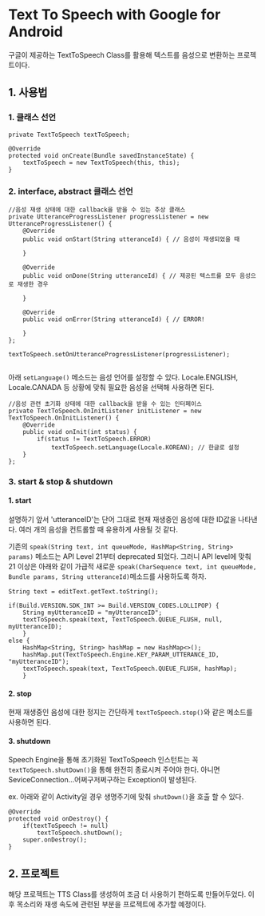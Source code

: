 # Text To Speech with Google for Android

구글이 제공하는 TextToSpeech Class를 활용해 텍스트를 음성으로 변환하는 프로젝트이다.


## 1. 사용법

### 1. 클래스 선언

```
private TextToSpeech textToSpeech;

@Override
protected void onCreate(Bundle savedInstanceState) {
	textToSpeech = new TextToSpeech(this, this);
}
```

### 2. interface, abstract 클래스 선언

```
//음성 재생 상태에 대한 callback을 받을 수 있는 추상 클래스
private UtteranceProgressListener progressListener = new UtteranceProgressListener() {
	@Override
	public void onStart(String utteranceId) { // 음성이 재생되었을 때
            
	}

	@Override
	public void onDone(String utteranceId) { // 제공된 텍스트를 모두 음성으로 재생한 경우

	}

	@Override
	public void onError(String utteranceId) { // ERROR!

	}
};

textToSpeech.setOnUtteranceProgressListener(progressListener);
    
```

아래 `setLanguage()` 메소드는 음성 언어를 설정할 수 있다. Locale.ENGLISH, Locale.CANADA 등 상황에 맞춰 필요한 음성을 선택해 사용하면 된다.


```
//음성 관련 초기화 상태에 대한 callback을 받을 수 있는 인터페이스
private TextToSpeech.OnInitListener initListener = new TextToSpeech.OnInitListener() {
	@Override
	public void onInit(int status) {
		if(status != TextToSpeech.ERROR)
			textToSpeech.setLanguage(Locale.KOREAN); // 한글로 설정
	}
};
```

### 3. start & stop & shutdown

#### 1. start


설명하기 앞서 'utteranceID'는 단어 그대로 현재 재생중인 음성에 대한 ID값을 나타낸다.
여러 개의 음성을 컨트롤할 때 유용하게 사용될 것 같다.

기존의 `speak(String text, int queueMode, HashMap<String, String> params)` 메소드는 API Level 21부터 deprecated 되었다. 그러니 API level에 맞춰 21 이상은 아래와 같이 가급적 새로운  `speak(CharSequence text, int queueMode, Bundle params, String utteranceId)`메소드를 사용하도록 하자.

```
String text = editText.getText.toString();

if(Build.VERSION.SDK_INT >= Build.VERSION_CODES.LOLLIPOP) {
	String myUtteranceID = "myUtteranceID";
	textToSpeech.speak(text, TextToSpeech.QUEUE_FLUSH, null, myUtteranceID);
	}
else {
	HashMap<String, String> hashMap = new HashMap<>();
	hashMap.put(TextToSpeech.Engine.KEY_PARAM_UTTERANCE_ID, "myUtteranceID");
	textToSpeech.speak(text, TextToSpeech.QUEUE_FLUSH, hashMap);
	}
```

#### 2. stop


현재 재생중인 음성에 대한 정지는 간단하게 `textToSpeech.stop()`와 같은 메소드를 사용하면 된다.

#### 3. shutdown

Speech Engine을 통해 초기화된 TextToSpeech 인스턴트는 꼭 `textToSpeech.shutDown()`을 통해 완전히 종료시켜 주어야 한다. 아니면 SeviceConnection...어쩌구저쩌구하는 Exception이 발생된다.

ex. 아래와 같이 Activity일 경우 생명주기에 맞춰 `shutDown()`을 호출 할 수 있다.

```
@Override
protected void onDestroy() {
	if(textToSpeech != null)
		textToSpeech.shutDown();
	super.onDestroy();
}
```

## 2. 프로젝트

해당 프로젝트는 TTS Class를 생성하여 조금 더 사용하기 편하도록 만들어두었다.
이 후 목소리와 재생 속도에 관련된 부분을 프로젝트에 추가할 예정이다.


